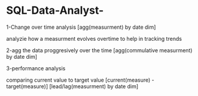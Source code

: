 # SQL-Data-Analyst-

1-Change over time analysis [agg(measurment) by date dim]

analyzie how a measurment evolves overtime
to help in tracking trends


2-agg the data proggresively over the time [agg(commulative measurment) by date dim]

3-performance analysis

comparing current value to target value [current(measure) - target(measure)] [lead/lag(measurment) by date dim]
